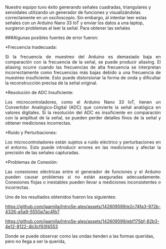 Nuestro equipo tuvo éxito generando señales cuadradas, triangulares y senoidales utilizando un generador de funciones y visualizándolas correctamente en un osciloscopio. Sin embargo, al intentar leer estas señales con un Arduino Nano 33 IoT y enviar los datos a una laptop, surgieron problemas al leer la señal.
Para obtener las señales

###Algunas posibles fuentes de error fueron:

  *Frecuencia Inadecuada: 
  <p align="justify">Si la frecuencia de muestreo del Arduino es demasiado baja en comparación con la frecuencia de la señal, se puede producir aliasing. El aliasing ocurre cuando las frecuencias de alta frecuencia se interpretan incorrectamente como frecuencias más bajas debido a una frecuencia de muestreo insuficiente. Esto puede distorsionar la forma de onda y dificultar la reconstrucción precisa de la señal original. 

  *Resolución de ADC Insuficiente: 
  <p align="justify">Los microcontroladores, como el Arduino Nano 33 IoT, tienen un Convertidor Analógico-Digital (ADC) que convierte la señal analógica en valores digitales. Si la resolución del ADC es insuficiente en comparación con la amplitud de la señal, se pueden perder detalles finos de la señal y obtener mediciones incorrectas.

  *Ruido y Perturbaciones: 
  <p align="justify">Los microcontroladores están sujetos a ruido eléctrico y perturbaciones en el entorno. Esto puede introducir errores en las mediciones y afectar la precisión de las señales capturadas.

  *Problemas de Conexión: 
  <p align="justify">Las conexiones eléctricas entre el generador de funciones y el Arduino pueden causar problemas si no están aseguradas adecuadamente. Conexiones flojas o inestables pueden llevar a mediciones inconsistentes o incorrectas.

Uno de los resultados obtenidos fueron los siguientes:

https://github.com/jaamiila/IntroSe-ales/assets/142609599/e2c74fa3-972b-4326-a5a9-5550a7ac4fb7

https://github.com/jaamiila/IntroSe-ales/assets/142609599/ebf175bf-82b3-4e12-8122-4b3cf93f4553

Donde se puede observar como las ondas tienden a las formas queridas, pero no llega a ser la querida, 
